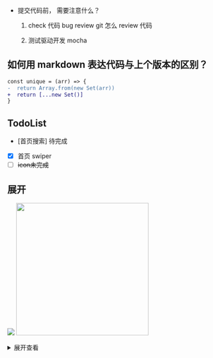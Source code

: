 - 提交代码前， 需要注意什么？
  1. check 代码 bug
    review git 怎么 review 代码

  2. 测试驱动开发 mocha

##  如何用 markdown 表达代码与上个版本的区别？
```diff
const unique = (arr) => {
-  return Array.from(new Set(arr))
+  return [...new Set()]
}
```

## TodoList
  - [首页搜索]  待完成
  - [x] 首页 swiper
  - [ ] ~~icon未完成~~

## 展开

![](https://sf3-ttcdn-tos.pstatp.com/img/user-avatar/8e77813111f7bd2f6ed7be36cacdbaa2~300x300.image
)
<img src="https://sf3-ttcdn-tos.pstatp.com/img/user-avatar/5f23db3950d58a607f35495cea91e6e6~300x300.image" width="300"/>

<details>
  <summary>展开查看</summary>
  这是展开后的内容1
</details>